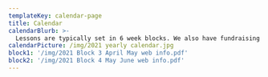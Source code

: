 ```yaml
---
templateKey: calendar-page
title: Calendar
calendarBlurb: >-
  Lessons are typically set in 6 week blocks. We also have fundraising events and summer camps with floating dates in June and July.
calendarPicture: /img/2021 yearly calendar.jpg
block1: '/img/2021 Block 3 April May web info.pdf'
block2: '/img/2021 Block 4 May June web info.pdf'
---
```

